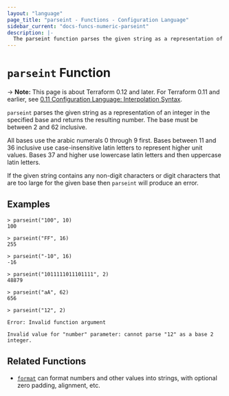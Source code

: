 ```yaml
---
layout: "language"
page_title: "parseint - Functions - Configuration Language"
sidebar_current: "docs-funcs-numeric-parseint"
description: |-
  The parseint function parses the given string as a representation of an integer.
---
```


# `parseint` Function

-> **Note:** This page is about Terraform 0.12 and later. For Terraform 0.11 and
earlier, see
[0.11 Configuration Language: Interpolation Syntax](../../configuration-0-11/interpolation.html).

`parseint` parses the given string as a representation of an integer in
the specified base and returns the resulting number. The base must be between 2
and 62 inclusive.

All bases use the arabic numerals 0 through 9 first. Bases between 11 and 36
inclusive use case-insensitive latin letters to represent higher unit values.
Bases 37 and higher use lowercase latin letters and then uppercase latin
letters.

If the given string contains any non-digit characters or digit characters that
are too large for the given base then `parseint` will produce an error.

## Examples

```
> parseint("100", 10)
100

> parseint("FF", 16)
255

> parseint("-10", 16)
-16

> parseint("1011111011101111", 2)
48879

> parseint("aA", 62)
656

> parseint("12", 2)

Error: Invalid function argument

Invalid value for "number" parameter: cannot parse "12" as a base 2 integer.
```

## Related Functions

* [`format`](./format.html) can format numbers and other values into strings,
  with optional zero padding, alignment, etc.
